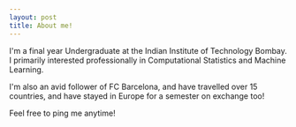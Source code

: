```yaml
---
layout: post
title: About me!
---
```


I'm a final year Undergraduate at the Indian Institute of Technology Bombay. I primarily interested professionally in Computational Statistics and Machine Learning. 

I'm also an avid follower of FC Barcelona, and have travelled over 15 countries, and have stayed in Europe for a semester on exchange too!

Feel free to ping me anytime!